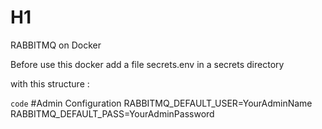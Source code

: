 # H1
RABBITMQ on Docker


Before use this docker
add a file secrets.env in a secrets directory

with this structure :

`code`
#Admin Configuration
RABBITMQ_DEFAULT_USER=YourAdminName
RABBITMQ_DEFAULT_PASS=YourAdminPassword